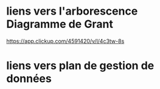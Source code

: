 # liens vers l'arborescence Diagramme de Grant


https://app.clickup.com/4591420/v/l/4c3tw-8s


# liens vers plan de gestion de données


